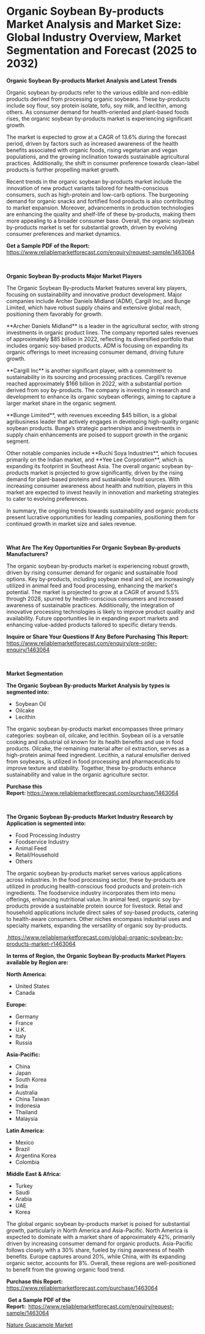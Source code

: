 <p><h1>Organic Soybean By-products Market Analysis and Market Size: Global Industry Overview, Market Segmentation and Forecast (2025 to 2032)</h1></p><p><strong>Organic Soybean By-products Market Analysis and Latest Trends</strong></p>
<p><p>Organic soybean by-products refer to the various edible and non-edible products derived from processing organic soybeans. These by-products include soy flour, soy protein isolate, tofu, soy milk, and lecithin, among others. As consumer demand for health-oriented and plant-based foods rises, the organic soybean by-products market is experiencing significant growth.</p><p>The market is expected to grow at a CAGR of 13.6% during the forecast period, driven by factors such as increased awareness of the health benefits associated with organic foods, rising vegetarian and vegan populations, and the growing inclination towards sustainable agricultural practices. Additionally, the shift in consumer preference towards clean-label products is further propelling market growth.</p><p>Recent trends in the organic soybean by-products market include the innovation of new product variants tailored for health-conscious consumers, such as high-protein and low-carb options. The burgeoning demand for organic snacks and fortified food products is also contributing to market expansion. Moreover, advancements in production technologies are enhancing the quality and shelf-life of these by-products, making them more appealing to a broader consumer base. Overall, the organic soybean by-products market is set for substantial growth, driven by evolving consumer preferences and market dynamics.</p></p>
<p><strong>Get a Sample PDF of the Report:&nbsp;</strong> <a href="https://www.reliablemarketforecast.com/enquiry/request-sample/1463064?utm_campaign=2465&utm_medium=2&utm_source=Github&utm_content=ia&utm_term=15022025&utm_id=organic-soybean-by-products">https://www.reliablemarketforecast.com/enquiry/request-sample/1463064</a></p>
<p>&nbsp;</p>
<p><strong>Organic Soybean By-products Major Market Players</strong></p>
<p><p>The Organic Soybean By-products Market features several key players, focusing on sustainability and innovative product development. Major companies include Archer Daniels Midland (ADM), Cargill Inc, and Bunge Limited, which have robust supply chains and extensive global reach, positioning them favorably for growth.</p><p>**Archer Daniels Midland** is a leader in the agricultural sector, with strong investments in organic product lines. The company reported sales revenues of approximately $85 billion in 2022, reflecting its diversified portfolio that includes organic soy-based products. ADM is focusing on expanding its organic offerings to meet increasing consumer demand, driving future growth.</p><p>**Cargill Inc** is another significant player, with a commitment to sustainability in its sourcing and processing practices. Cargill’s revenue reached approximately $166 billion in 2022, with a substantial portion derived from soy by-products. The company is investing in research and development to enhance its organic soybean offerings, aiming to capture a larger market share in the organic segment.</p><p>**Bunge Limited**, with revenues exceeding $45 billion, is a global agribusiness leader that actively engages in developing high-quality organic soybean products. Bunge’s strategic partnerships and investments in supply chain enhancements are poised to support growth in the organic segment.</p><p>Other notable companies include **Ruchi Soya Industries**, which focuses primarily on the Indian market, and **Yee Lee Corporation**, which is expanding its footprint in Southeast Asia. The overall organic soybean by-products market is projected to grow significantly, driven by the rising demand for plant-based proteins and sustainable food sources. With increasing consumer awareness about health and nutrition, players in this market are expected to invest heavily in innovation and marketing strategies to cater to evolving preferences.</p><p>In summary, the ongoing trends towards sustainability and organic products present lucrative opportunities for leading companies, positioning them for continued growth in market size and sales revenue.</p></p>
<p>&nbsp;</p>
<p><strong>What Are The Key Opportunities For Organic Soybean By-products Manufacturers?</strong></p>
<p><p>The organic soybean by-products market is experiencing robust growth, driven by rising consumer demand for organic and sustainable food options. Key by-products, including soybean meal and oil, are increasingly utilized in animal feed and food processing, enhancing the market's potential. The market is projected to grow at a CAGR of around 5.5% through 2028, spurred by health-conscious consumers and increased awareness of sustainable practices. Additionally, the integration of innovative processing technologies is likely to improve product quality and availability. Future opportunities lie in expanding export markets and enhancing value-added products tailored to specific dietary trends.</p></p>
<p><strong>Inquire or Share Your Questions If Any Before Purchasing This Report:</strong> <a href="https://www.reliablemarketforecast.com/enquiry/pre-order-enquiry/1463064?utm_campaign=2465&utm_medium=2&utm_source=Github&utm_content=ia&utm_term=15022025&utm_id=organic-soybean-by-products">https://www.reliablemarketforecast.com/enquiry/pre-order-enquiry/1463064</a></p>
<p>&nbsp;</p>
<p><strong>Market Segmentation</strong></p>
<p><strong>The Organic Soybean By-products Market Analysis by types is segmented into:</strong></p>
<p><ul><li>Soybean Oil</li><li>Oilcake</li><li>Lecithin</li></ul></p>
<p><p>The organic soybean by-products market encompasses three primary categories: soybean oil, oilcake, and lecithin. Soybean oil is a versatile cooking and industrial oil known for its health benefits and use in food products. Oilcake, the remaining material after oil extraction, serves as a high-protein animal feed ingredient. Lecithin, a natural emulsifier derived from soybeans, is utilized in food processing and pharmaceuticals to improve texture and stability. Together, these by-products enhance sustainability and value in the organic agriculture sector.</p></p>
<p><strong>Purchase this Report:&nbsp;</strong><a href="https://www.reliablemarketforecast.com/purchase/1463064?utm_campaign=2465&utm_medium=2&utm_source=Github&utm_content=ia&utm_term=15022025&utm_id=organic-soybean-by-products">https://www.reliablemarketforecast.com/purchase/1463064</a></p>
<p>&nbsp;</p>
<p><strong>The Organic Soybean By-products Market Industry Research by Application is segmented into:</strong></p>
<p><ul><li>Food Processing Industry</li><li>Foodservice Industry</li><li>Animal Feed</li><li>Retail/Household</li><li>Others</li></ul></p>
<p><p>The organic soybean by-products market serves various applications across industries. In the food processing sector, these by-products are utilized in producing health-conscious food products and protein-rich ingredients. The foodservice industry incorporates them into menu offerings, enhancing nutritional value. In animal feed, organic soy by-products provide a sustainable protein source for livestock. Retail and household applications include direct sales of soy-based products, catering to health-aware consumers. Other niches encompass industrial uses and specialty markets, expanding the versatility of organic soy by-products.</p></p>
<p><a href="https://www.reliablemarketforecast.com/global-organic-soybean-by-products-market-r1463064?utm_campaign=2465&utm_medium=2&utm_source=Github&utm_content=ia&utm_term=15022025&utm_id=organic-soybean-by-products">&nbsp;https://www.reliablemarketforecast.com/global-organic-soybean-by-products-market-r1463064</a></p>
<p><strong>In terms of Region, the Organic Soybean By-products Market Players available by Region are:</strong></p>
<p>
    <p> <strong> North America: </strong>
        <ul>
            <li>United States</li>
            <li>Canada</li>
        </ul>
        </p> 
    <p> <strong> Europe: </strong>
        <ul>
            <li>Germany</li>
            <li>France</li>
            <li>U.K.</li>
            <li>Italy</li>
            <li>Russia</li>
        </ul>
        </p> 
    <p> <strong> Asia-Pacific: </strong>
        <ul>
            <li>China</li>
            <li>Japan</li>
            <li>South Korea</li>
            <li>India</li>
            <li>Australia</li>
            <li>China Taiwan</li>
            <li>Indonesia</li>
            <li>Thailand</li>
            <li>Malaysia</li>
        </ul>
        </p> 
    <p> <strong> Latin America: </strong>
        <ul>
            <li>Mexico</li>
            <li>Brazil</li>
            <li>Argentina Korea</li>
            <li>Colombia</li>
        </ul>
        </p> 
    <p> <strong> Middle East & Africa: </strong>
        <ul>
            <li>Turkey</li>
            <li>Saudi</li>
            <li>Arabia</li>
            <li>UAE</li>
            <li>Korea</li>
        </ul>
    </p>
    </p>
<p><p>The global organic soybean by-products market is poised for substantial growth, particularly in North America and Asia-Pacific. North America is expected to dominate with a market share of approximately 42%, primarily driven by increasing consumer demand for organic products. Asia-Pacific follows closely with a 30% share, fueled by rising awareness of health benefits. Europe captures around 20%, while China, with its expanding organic sector, accounts for 8%. Overall, these regions are well-positioned to benefit from the growing organic food trend.</p></p>
<p><strong>Purchase this Report: </strong><a href="https://www.reliablemarketforecast.com/purchase/1463064?utm_campaign=2465&utm_medium=2&utm_source=Github&utm_content=ia&utm_term=15022025&utm_id=organic-soybean-by-products">https://www.reliablemarketforecast.com/purchase/1463064</a></p>
<p>&nbsp;<strong>Get a Sample PDF of the Report:&nbsp;&nbsp;</strong><a href="https://www.reliablemarketforecast.com/enquiry/request-sample/1463064?utm_campaign=2465&utm_medium=2&utm_source=Github&utm_content=ia&utm_term=15022025&utm_id=organic-soybean-by-products">https://www.reliablemarketforecast.com/enquiry/request-sample/1463064</a></p>
<p><strong></strong></p>
<p><p><a href="https://github.com/carendesrochers299/Market-Research-Report-List-1/blob/main/nature-guacamole-market.md?utm_campaign=2465&utm_medium=2&utm_source=Github&utm_content=ia&utm_term=15022025&utm_id=organic-soybean-by-products">Nature Guacamole Market</a></p></p>